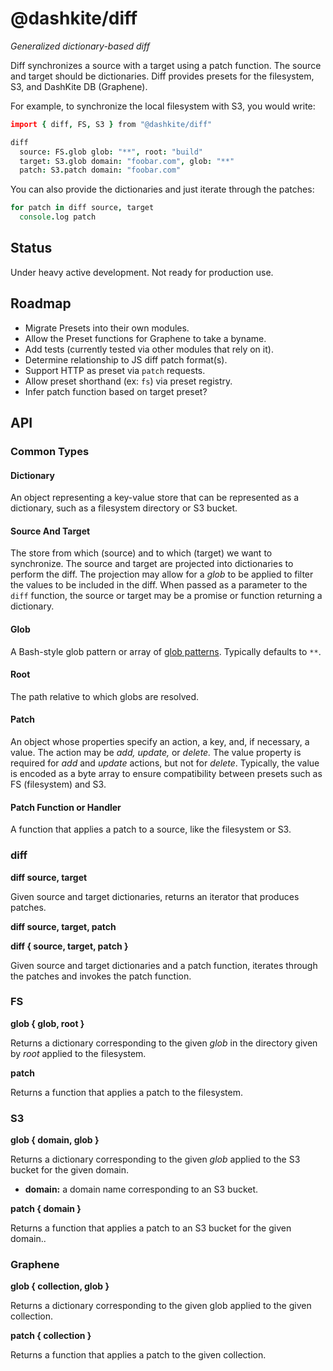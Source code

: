 # @dashkite/diff

*Generalized dictionary-based diff*

Diff synchronizes a source with a target using a patch function. The source and target should be dictionaries. Diff provides presets for the filesystem, S3, and DashKite DB (Graphene).

For example, to synchronize the local filesystem with S3, you would write:

```coffeescript
import { diff, FS, S3 } from "@dashkite/diff"

diff
  source: FS.glob glob: "**", root: "build"
  target: S3.glob domain: "foobar.com", glob: "**"
  patch: S3.patch domain: "foobar.com"
```

You can also provide the dictionaries and just iterate through the patches:

```coffeescript
for patch in diff source, target
  console.log patch
```

## Status

Under heavy active development. Not ready for production use.

## Roadmap

- Migrate Presets into their own modules.
- Allow the Preset functions for Graphene to take a byname.
- Add tests (currently tested via other modules that rely on it).
- Determine relationship to JS diff patch format(s).
- Support HTTP as preset via `patch` requests.
- Allow preset shorthand (ex: `fs`) via preset registry.
- Infer patch function based on target preset?

## API

### Common Types

#### Dictionary

An object representing a key-value store that can be represented as a dictionary, such as a filesystem directory or S3 bucket.

#### Source And Target

The store from which (source) and to which (target) we want to synchronize. The source and target are projected into dictionaries to perform the diff. The projection may allow for a *glob* to be applied to filter the values to be included in the diff. When passed as a parameter to the `diff` function, the source or target may be a promise or function returning a dictionary.

#### Glob

A Bash-style glob pattern or array of [glob patterns](https://github.com/mrmlnc/fast-glob#basic-syntax). Typically defaults to `**`.

#### Root

The path relative to which globs are resolved.

#### Patch

An object whose properties specify an action, a key, and, if necessary, a value. The action may be *add, update,* or *delete.* The value property is required for *add* and *update* actions, but not for *delete*. Typically, the value is encoded as a byte array to ensure compatibility between presets such as FS (filesystem) and S3.

#### Patch Function or Handler

A function that applies a patch to a source, like the filesystem or S3.

### diff

**diff source, target**

Given source and target dictionaries, returns an iterator that produces patches.

**diff source, target, patch**

**diff { source, target, patch }** 

Given source and target dictionaries and a patch function, iterates through the patches and invokes the patch function.

### FS

**glob { glob, root }**

Returns a dictionary corresponding to the given *glob* in the directory given by *root* applied to the filesystem.

**patch**

Returns a function that applies a patch to the filesystem.

### S3

**glob { domain, glob }**

Returns a dictionary corresponding to the given *glob* applied to the S3 bucket for the given domain.

- **domain:** a domain name corresponding to an S3 bucket.

**patch { domain }**

Returns a function that applies a patch to an S3 bucket for the given domain..

### Graphene

**glob { collection, glob }**

Returns a dictionary corresponding to the given glob applied to the given collection.

**patch { collection }**

Returns a function that applies a patch to the given collection.
